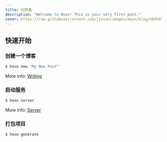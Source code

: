```yaml
---
title: 纪锐鑫
description: "Welcome to Hexo! This is your very first post."
cover: https://raw.githubusercontent.com/jjnian/images/main/blog/%E6%83%85%E4%BE%A3%E6%A0%91.png
---
```


## 快速开始

### 创建一个博客

``` bash
$ hexo new "My New Post"
```

More info: [Writing](https://hexo.io/docs/writing.html)

### 启动服务

``` bash
$ hexo server
```

More info: [Server](https://hexo.io/docs/server.html)

### 打包项目

``` bash
$ hexo generate
```
